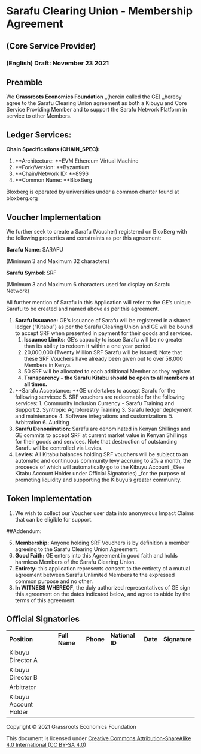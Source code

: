 # Sarafu Clearing Union - Membership Agreement


##  (Core Service Provider)


### (English) Draft: November 23 2021


## Preamble

We **Grassroots Economics Foundation** _(herein called the GE) _hereby agree to the Sarafu Clearing Union agreement as both a Kibuyu and Core Service Providing Member and to support the Sarafu Network Platform in service to other Members. 


## Ledger Services:

**Chain Specifications (CHAIN_SPEC):**

1. **Architecture: **EVM Ethereum Virtual Machine
2. **Fork/Version:  **Byzantium
3. **Chain/Network ID: **8996
4. **Common Name: **BloxBerg

Bloxberg is operated by universities under a common charter found at bloxberg.org 


## Voucher Implementation

We further seek to create a Sarafu (Voucher) registered on BloxBerg with the following properties and constraints as per this agreement: 

**Sarafu Name**: SARAFU

(Minimum 3 and Maximum 32 characters) 

**Sarafu Symbol**: SRF

(Minimum 3 and Maximum 6 characters used for display on Sarafu Network)

All further mention of Sarafu in this Application will refer to the GE’s unique Sarafu to be created and named above as per this agreement.



1. **Sarafu Issuance:** GE’s issuance of Sarafu will be registered in a shared ledger (“Kitabu”) as per the Sarafu Clearing Union and GE will be bound to accept SRF when presented in payment for their goods and services.
    1. **Issuance Limits:** GE’s capacity to issue Sarafu will be no greater than its ability to redeem it within a one year period. 
    2. 20,000,000 (Twenty Million SRF Sarafu will be issued) Note that these SRF Vouchers have already been given out to over 58,000 Members in Kenya.
    3. 50 SRF will be allocated to each additional Member as they register.
    4. **Transparency - **the Sarafu Kitabu should be open to all members at all times**.**
2. **Sarafu Acceptance: **GE undertakes to accept Sarafu for the following services:
    5. SRF vouchers are redeemable for the following services:
        1. Community Inclusion Currency - Sarafu Training and Support
        2. Syntropic Agroforestry Training
        3. Sarafu ledger deployment and maintenance
        4. Software integrations and customizations
        5. Arbitration
        6. Auditing
3. **Sarafu Denomination:** Sarafu are denominated in Kenyan Shillings and GE commits to accept SRF at current market value in Kenyan Shillings for their goods and services. Note that destruction of outstanding Sarafu will be controlled via Levies. 
4. **Levies:** All Kitabu balances holding SRF vouchers will be subject to an automatic and continuous community levy accruing to 2% a month, the proceeds of which will automatically go to the Kibuyu Account _(See Kitabu Account Holder under Official  Signatories) _for the purpose of promoting liquidity and supporting the Kibuyu’s greater community. 

## Token Implementation 

1. We wish to collect our Voucher user data into anonymous Impact Claims that can be eligible for support.

##Addendum:

5. **Membership:** Anyone holding SRF Vouchers is by definition a member agreeing to the Sarafu Clearing Union Agreement.
6. **Good Faith:** GE enters into this Agreement in good faith and holds harmless Members of the Sarafu Clearing Union.
7. **Entirety:** this application represents consent to the entirety of a mutual agreement between Sarafu Unlimited Members to the expressed common purpose and no other.
8. **In WITNESS WHEREOF**, the duly authorized representatives of GE sign this agreement on the dates indicated below, and agree to abide by the terms of this agreement.


## Official Signatories


<table>
  <tr>
   <td><strong>Position </strong>
   </td>
   <td><strong>Full Name</strong>
   </td>
   <td><strong>Phone </strong>
   </td>
   <td><strong>National ID</strong>
   </td>
   <td><strong>Date</strong>
   </td>
   <td><strong>Signature</strong>
   </td>
  </tr>
  <tr>
   <td>Kibuyu Director A
   </td>
   <td>
   </td>
   <td>
   </td>
   <td>
   </td>
   <td>
   </td>
   <td>
   </td>
  </tr>
  <tr>
   <td>Kibuyu Director B
   </td>
   <td>
   </td>
   <td>
   </td>
   <td>
   </td>
   <td>
   </td>
   <td>
   </td>
  </tr>
  <tr>
   <td>Arbitrator
   </td>
   <td>
   </td>
   <td>
   </td>
   <td>
   </td>
   <td>
   </td>
   <td>
   </td>
  </tr>
  <tr>
   <td>Kibuyu Account Holder
   </td>
   <td>
   </td>
   <td>
   </td>
   <td>
   </td>
   <td>
   </td>
   <td>
   </td>
  </tr>
</table>


Copyright © 2021 Grassroots Economics Foundation

This document is licensed under [Creative Commons Attribution-ShareAlike 4.0 International (CC BY-SA 4.0)](https://creativecommons.org/licenses/by-sa/4.0/ )
